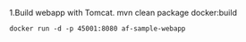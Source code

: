 1.Build webapp with Tomcat.
	mvn clean package docker:build


	docker run -d -p 45001:8080 af-sample-webapp
